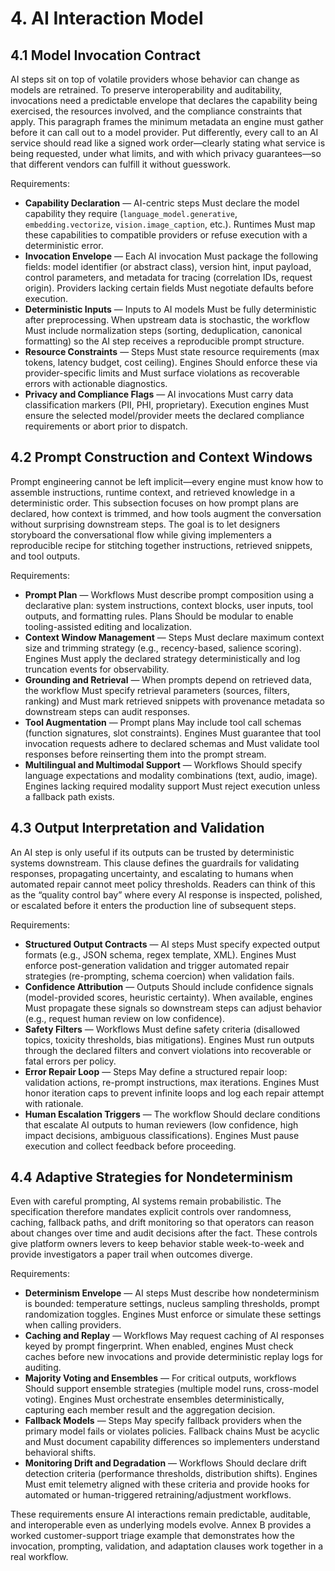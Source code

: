 # 4. AI Interaction Model

## 4.1 Model Invocation Contract

AI steps sit on top of volatile providers whose behavior can change as models are retrained. To preserve interoperability and auditability, invocations need a predictable envelope that declares the capability being exercised, the resources involved, and the compliance constraints that apply. This paragraph frames the minimum metadata an engine must gather before it can call out to a model provider. Put differently, every call to an AI service should read like a signed work order—clearly stating what service is being requested, under what limits, and with which privacy guarantees—so that different vendors can fulfill it without guesswork.

Requirements:

- **Capability Declaration** — AI-centric steps Must declare the model capability they require (`language_model.generative`, `embedding.vectorize`, `vision.image_caption`, etc.). Runtimes Must map these capabilities to compatible providers or refuse execution with a deterministic error.
- **Invocation Envelope** — Each AI invocation Must package the following fields: model identifier (or abstract class), version hint, input payload, control parameters, and metadata for tracing (correlation IDs, request origin). Providers lacking certain fields Must negotiate defaults before execution.
- **Deterministic Inputs** — Inputs to AI models Must be fully deterministic after preprocessing. When upstream data is stochastic, the workflow Must include normalization steps (sorting, deduplication, canonical formatting) so the AI step receives a reproducible prompt structure.
- **Resource Constraints** — Steps Must state resource requirements (max tokens, latency budget, cost ceiling). Engines Should enforce these via provider-specific limits and Must surface violations as recoverable errors with actionable diagnostics.
- **Privacy and Compliance Flags** — AI invocations Must carry data classification markers (PII, PHI, proprietary). Execution engines Must ensure the selected model/provider meets the declared compliance requirements or abort prior to dispatch.

## 4.2 Prompt Construction and Context Windows

Prompt engineering cannot be left implicit—every engine must know how to assemble instructions, runtime context, and retrieved knowledge in a deterministic order. This subsection focuses on how prompt plans are declared, how context is trimmed, and how tools augment the conversation without surprising downstream steps. The goal is to let designers storyboard the conversational flow while giving implementers a reproducible recipe for stitching together instructions, retrieved snippets, and tool outputs.

Requirements:

- **Prompt Plan** — Workflows Must describe prompt composition using a declarative plan: system instructions, context blocks, user inputs, tool outputs, and formatting rules. Plans Should be modular to enable tooling-assisted editing and localization.
- **Context Window Management** — Steps Must declare maximum context size and trimming strategy (e.g., recency-based, salience scoring). Engines Must apply the declared strategy deterministically and log truncation events for observability.
- **Grounding and Retrieval** — When prompts depend on retrieved data, the workflow Must specify retrieval parameters (sources, filters, ranking) and Must mark retrieved snippets with provenance metadata so downstream steps can audit responses.
- **Tool Augmentation** — Prompt plans May include tool call schemas (function signatures, slot constraints). Engines Must guarantee that tool invocation requests adhere to declared schemas and Must validate tool responses before reinserting them into the prompt stream.
- **Multilingual and Multimodal Support** — Workflows Should specify language expectations and modality combinations (text, audio, image). Engines lacking required modality support Must reject execution unless a fallback path exists.

## 4.3 Output Interpretation and Validation

An AI step is only useful if its outputs can be trusted by deterministic systems downstream. This clause defines the guardrails for validating responses, propagating uncertainty, and escalating to humans when automated repair cannot meet policy thresholds. Readers can think of this as the “quality control bay” where every AI response is inspected, polished, or escalated before it enters the production line of subsequent steps.

Requirements:

- **Structured Output Contracts** — AI steps Must specify expected output formats (e.g., JSON schema, regex template, XML). Engines Must enforce post-generation validation and trigger automated repair strategies (re-prompting, schema coercion) when validation fails.
- **Confidence Attribution** — Outputs Should include confidence signals (model-provided scores, heuristic certainty). When available, engines Must propagate these signals so downstream steps can adjust behavior (e.g., request human review on low confidence).
- **Safety Filters** — Workflows Must define safety criteria (disallowed topics, toxicity thresholds, bias mitigations). Engines Must run outputs through the declared filters and convert violations into recoverable or fatal errors per policy.
- **Error Repair Loop** — Steps May define a structured repair loop: validation actions, re-prompt instructions, max iterations. Engines Must honor iteration caps to prevent infinite loops and log each repair attempt with rationale.
- **Human Escalation Triggers** — The workflow Should declare conditions that escalate AI outputs to human reviewers (low confidence, high impact decisions, ambiguous classifications). Engines Must pause execution and collect feedback before proceeding.

## 4.4 Adaptive Strategies for Nondeterminism

Even with careful prompting, AI systems remain probabilistic. The specification therefore mandates explicit controls over randomness, caching, fallback paths, and drift monitoring so that operators can reason about changes over time and audit decisions after the fact. These controls give platform owners levers to keep behavior stable week-to-week and provide investigators a paper trail when outcomes diverge.

Requirements:

- **Determinism Envelope** — AI steps Must describe how nondeterminism is bounded: temperature settings, nucleus sampling thresholds, prompt randomization toggles. Engines Must enforce or simulate these settings when calling providers.
- **Caching and Replay** — Workflows May request caching of AI responses keyed by prompt fingerprint. When enabled, engines Must check caches before new invocations and provide deterministic replay logs for auditing.
- **Majority Voting and Ensembles** — For critical outputs, workflows Should support ensemble strategies (multiple model runs, cross-model voting). Engines Must orchestrate ensembles deterministically, capturing each member result and the aggregation decision.
- **Fallback Models** — Steps May specify fallback providers when the primary model fails or violates policies. Fallback chains Must be acyclic and Must document capability differences so implementers understand behavioral shifts.
- **Monitoring Drift and Degradation** — Workflows Should declare drift detection criteria (performance thresholds, distribution shifts). Engines Must emit telemetry aligned with these criteria and provide hooks for automated or human-triggered retraining/adjustment workflows.

These requirements ensure AI interactions remain predictable, auditable, and interoperable even as underlying models evolve. Annex B provides a worked customer-support triage example that demonstrates how the invocation, prompting, validation, and adaptation clauses work together in a real workflow.
